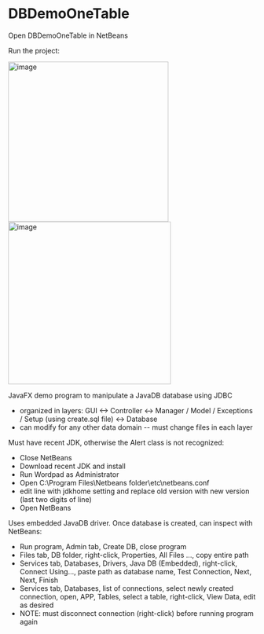 # DBDemoOneTable


Open DBDemoOneTable in NetBeans

Run the project:

<img width="326" alt="image" src="https://user-images.githubusercontent.com/56609358/92178718-016fd500-edf8-11ea-9ff2-ea95b293144f.png"><img width="331" alt="image" src="https://user-images.githubusercontent.com/56609358/92178689-ed2bd800-edf7-11ea-963b-dd600eb70520.png">










JavaFX demo program to manipulate a JavaDB database using JDBC
- organized in layers:
  GUI <-> Controller <-> Manager / Model / Exceptions / Setup (using create.sql file) <-> Database
- can modify for any other data domain -- must change files in each layer

Must have recent JDK, otherwise the Alert class is not recognized:
- Close NetBeans
- Download recent JDK and install
- Run Wordpad as Administrator
- Open C:\Program Files\Netbeans folder\etc\netbeans.conf
- edit line with jdkhome setting and replace old version with new version
  (last two digits of line)
- Open NetBeans

Uses embedded JavaDB driver. Once database is created, can inspect with NetBeans:
- Run program, Admin tab, Create DB, close program
- Files tab, DB folder, right-click, Properties, All Files ..., copy entire path
- Services tab, Databases, Drivers, Java DB (Embedded), right-click, Connect Using...,
  paste path as database name, Test Connection, Next, Next, Finish
- Services tab, Databases, list of connections, select newly created connection,
  open, APP, Tables, select a table, right-click, View Data, edit as desired
- NOTE: must disconnect connection (right-click) before running program again
